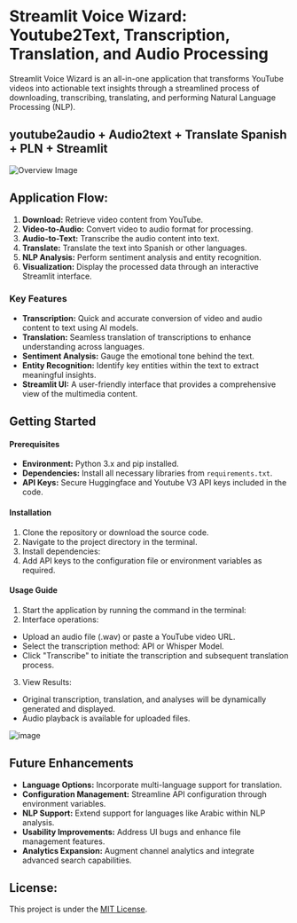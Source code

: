 # Streamlit Voice Wizard: Youtube2Text, Transcription, Translation, and Audio Processing

Streamlit Voice Wizard is an all-in-one application that transforms YouTube videos into actionable text insights through a streamlined process of downloading, transcribing, translating, and performing Natural Language Processing (NLP).
## youtube2audio + Audio2text + Translate Spanish + PLN + Streamlit

![Overview Image](https://github.com/demiurg0/Youtube2Text-Streamlit/assets/165735354/93c850c4-55e1-4bff-aed8-94ea44952054)

## Application Flow:

1. **Download:** Retrieve video content from YouTube.
2. **Video-to-Audio:** Convert video to audio format for processing.
3. **Audio-to-Text:** Transcribe the audio content into text.
4. **Translate:** Translate the text into Spanish or other languages.
5. **NLP Analysis:** Perform sentiment analysis and entity recognition.
6. **Visualization:** Display the processed data through an interactive Streamlit interface.

### Key Features

- **Transcription:** Quick and accurate conversion of video and audio content to text using AI models.
- **Translation:** Seamless translation of transcriptions to enhance understanding across languages.
- **Sentiment Analysis:** Gauge the emotional tone behind the text.
- **Entity Recognition:** Identify key entities within the text to extract meaningful insights.
- **Streamlit UI:** A user-friendly interface that provides a comprehensive view of the multimedia content.

## Getting Started

#### Prerequisites

- **Environment:** Python 3.x and pip installed.
- **Dependencies:** Install all necessary libraries from `requirements.txt`.
- **API Keys:** Secure Huggingface and Youtube V3 API keys included in the code.

#### Installation

1. Clone the repository or download the source code.
2. Navigate to the project directory in the terminal.
3. Install dependencies:
4. Add API keys to the configuration file or environment variables as required.

#### Usage Guide

1. Start the application by running the command in the terminal:
2. Interface operations:
- Upload an audio file (.wav) or paste a YouTube video URL.
- Select the transcription method: API or Whisper Model.
- Click "Transcribe" to initiate the transcription and subsequent translation process.

3. View Results:
- Original transcription, translation, and analyses will be dynamically generated and displayed.
- Audio playback is available for uploaded files.

![image](https://github.com/demiurg0/Youtube2Text-Streamlit-Voice-Wizard/assets/165735354/5afbabc2-2071-45e9-900b-524c55d9bcd7)

## Future Enhancements

- **Language Options:** Incorporate multi-language support for translation.
- **Configuration Management:** Streamline API configuration through environment variables.
- **NLP Support:** Extend support for languages like Arabic within NLP analysis.
- **Usability Improvements:** Address UI bugs and enhance file management features.
- **Analytics Expansion:** Augment channel analytics and integrate advanced search capabilities.


## License:

This project is under the [MIT License](LICENSE).
